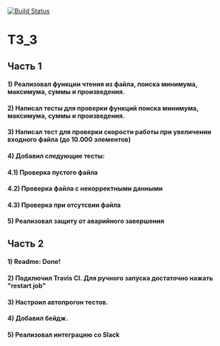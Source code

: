 [![Build Status](https://app.travis-ci.com/eritmeister/homework.svg?token=AK6vW6nCsBdKVdJS6DVt&branch=main)](https://app.travis-ci.com/eritmeister/homework)
# ТЗ_3
## Часть 1
#### 1) Реализовал функции чтения из файла, поиска минимума, максимума, суммы и произведения.
#### 2) Написал тесты для проверки функций поиска минимума, максимума, суммы и произведения.
#### 3) Написал тест для проверки скорости работы при увеличении входного файла (до 10.000 элементов)
#### 4) Добавил следующие тесты:
#### 4.1) Проверка пустого файла
#### 4.2) Проверка файла с некорректными данными
#### 4.3) Проверка при отсутсвии файла
#### 5) Реализовал защиту от аварийного завершения
## Часть 2
#### 1) Readme: Done!
#### 2) Подключил Travis CI. Для ручного запуска достаточно нажать "restart job"
#### 3) Настроил автопрогон тестов.
#### 4) Добавил бейдж.
#### 5) Реализовал интеграцию со Slack
